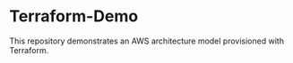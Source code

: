 # Terraform-Demo
This repository demonstrates an AWS architecture model provisioned with Terraform.
